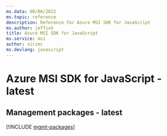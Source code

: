 ```yaml
---
ms.data: 08/08/2022
ms.topic: reference
description: Reference for Azure MSI SDK for JavaScript
ms.author: jeffish
title: Azure MSI SDK for JavaScript
ms.service: msi
author: xirzec
ms.devlang: javascript
---
```

# Azure MSI SDK for JavaScript - latest

## Management packages - latest
[!INCLUDE [mgmt-packages](msi-mgmt-index.md)]